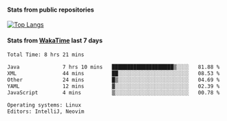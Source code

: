 #### Stats from public repositories

[![Top Langs](https://github-readme-stats.vercel.app/api/top-langs/?username=hyoghurt&layout=compact&exclude_repo=multiserver,docker_compose&langs_count=6)](https://github.com/anuraghazra/github-readme-stats)

#### Stats from [WakaTime](https://wakatime.com/@hyoghurt) last 7 days
<!--START_SECTION:waka-->

```txt
Total Time: 8 hrs 21 mins

Java              7 hrs 10 mins   ████████████████████▒░░░░   81.88 %
XML               44 mins         ██░░░░░░░░░░░░░░░░░░░░░░░   08.53 %
Other             24 mins         █▒░░░░░░░░░░░░░░░░░░░░░░░   04.69 %
YAML              12 mins         ▓░░░░░░░░░░░░░░░░░░░░░░░░   02.39 %
JavaScript        4 mins          ▒░░░░░░░░░░░░░░░░░░░░░░░░   00.78 %

Operating systems: Linux
Editors: IntelliJ, Neovim
```

<!--END_SECTION:waka-->
